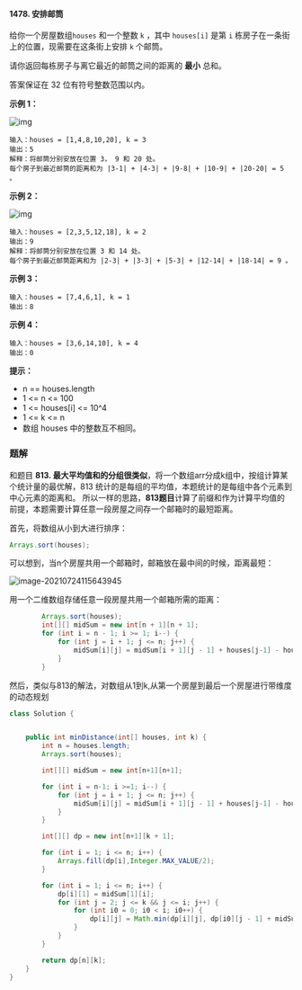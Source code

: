 #### 1478. 安排邮筒

给你一个房屋数组`houses` 和一个整数 `k` ，其中 `houses[i]` 是第 `i` 栋房子在一条街上的位置，现需要在这条街上安排 `k` 个邮筒。

请你返回每栋房子与离它最近的邮筒之间的距离的 **最小** 总和。

答案保证在 32 位有符号整数范围以内。

**示例 1：**

![img](http://gitlab.wsh-study.com/xp-study/LeeteCode/blob/master/区间DP/images/安排邮筒/1.jpg)

```shell
输入：houses = [1,4,8,10,20], k = 3
输出：5
解释：将邮筒分别安放在位置 3， 9 和 20 处。
每个房子到最近邮筒的距离和为 |3-1| + |4-3| + |9-8| + |10-9| + |20-20| = 5 。
```

**示例 2：**

![img](http://gitlab.wsh-study.com/xp-study/LeeteCode/blob/master/区间DP/images/安排邮筒/2.jpg)

```shell
输入：houses = [2,3,5,12,18], k = 2
输出：9
解释：将邮筒分别安放在位置 3 和 14 处。
每个房子到最近邮筒距离和为 |2-3| + |3-3| + |5-3| + |12-14| + |18-14| = 9 。
```

**示例 3：**

```shell
输入：houses = [7,4,6,1], k = 1
输出：8
```

**示例 4：**

```shell
输入：houses = [3,6,14,10], k = 4
输出：0
```

**提示：**

* n == houses.length
* 1 <= n <= 100
* 1 <= houses[i] <= 10^4
* 1 <= k <= n
* 数组 houses 中的整数互不相同。

### 题解

和题目 **813. 最大平均值和的分组很类似**，将一个数组arr分成k组中，按组计算某个统计量的最优解，813 统计的是每组的平均值，本题统计的是每组中各个元素到中心元素的距离和。
所以一样的思路，**813题目**计算了前缀和作为计算平均值的前提，本题需要计算任意一段房屋之间存一个邮箱时的最短距离。

首先，将数组从小到大进行排序：

```java
Arrays.sort(houses);
```

可以想到，当n个房屋共用一个邮箱时，邮箱放在最中间的时候，距离最短：

![image-20210724115643945](http://gitlab.wsh-study.com/xp-study/LeeteCode/blob/master/区间DP/images/安排邮筒/3.jpg)

用一个二维数组存储任意一段房屋共用一个邮箱所需的距离：

```java
        Arrays.sort(houses);
        int[][] midSum = new int[n + 1][n + 1];
        for (int i = n - 1; i >= 1; i--) {
            for (int j = i + 1; j <= n; j++) {
                midSum[i][j] = midSum[i + 1][j - 1] + houses[j-1] - houses[i-1];
            }
        }
```

然后，类似与813的解法，对数组从1到k,从第一个房屋到最后一个房屋进行带维度的动态规划

```java
class Solution {


    public int minDistance(int[] houses, int k) {
        int n = houses.length;
        Arrays.sort(houses);

        int[][] midSum = new int[n+1][n+1];

        for (int i = n-1; i >=1; i--) {
            for (int j = i + 1; j <= n; j++) {
                midSum[i][j] = midSum[i + 1][j - 1] + houses[j-1] - houses[i-1];
            }
        }

        int[][] dp = new int[n+1][k + 1];

        for (int i = 1; i <= n; i++) {
            Arrays.fill(dp[i],Integer.MAX_VALUE/2);
        }

        for (int i = 1; i <= n; i++) {
            dp[i][1] = midSum[1][i];
            for (int j = 2; j <= k && j <= i; j++) {
                for (int i0 = 0; i0 < i; i0++) {
                    dp[i][j] = Math.min(dp[i][j], dp[i0][j - 1] + midSum[i0+1][i]);
                }
            }
        }

        return dp[n][k];
    }
}
```

